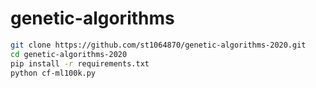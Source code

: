 # genetic-algorithms
```bash
git clone https://github.com/st1064870/genetic-algorithms-2020.git
cd genetic-algorithms-2020
pip install -r requirements.txt
python cf-ml100k.py
```
